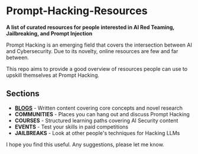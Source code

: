 # Prompt-Hacking-Resources
 **A list of curated resources for people interested in AI Red Teaming, Jailbreaking, and Prompt Injection**

 Prompt Hacking is an emerging field that covers the intersection between AI and Cybersecurity. Due to its novelty, online resources are few and far between.

 This repo aims to provide a good overview of resources people can use to upskill themselves at Prompt Hacking.

 ## Sections

- **[BLOGS](https://github.com/davidwillisowen/Prompt-Hacking-Resources/blob/main/BLOGS.md)** - Written content covering core concepts and novel research
- **COMMUNITIES** - Places you can hang out and discuss Prompt Hacking
- **COURSES** - Structured learning paths covering AI Security content 
- **EVENTS** - Test your skills in paid competitions
- **JAILBREAKS** - Look at other people's techniques for Hacking LLMs

I hope you find this useful. Any suggestions, please let me know.
